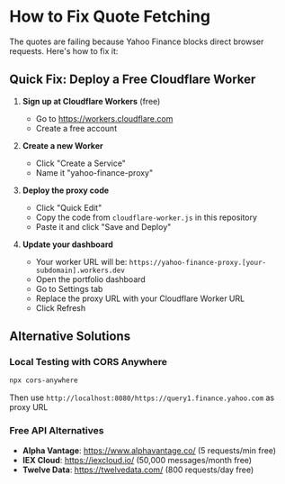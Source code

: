 # How to Fix Quote Fetching

The quotes are failing because Yahoo Finance blocks direct browser requests. Here's how to fix it:

## Quick Fix: Deploy a Free Cloudflare Worker

1. **Sign up at Cloudflare Workers** (free)
   - Go to https://workers.cloudflare.com
   - Create a free account

2. **Create a new Worker**
   - Click "Create a Service"
   - Name it "yahoo-finance-proxy"

3. **Deploy the proxy code**
   - Click "Quick Edit"
   - Copy the code from `cloudflare-worker.js` in this repository
   - Paste it and click "Save and Deploy"

4. **Update your dashboard**
   - Your worker URL will be: `https://yahoo-finance-proxy.[your-subdomain].workers.dev`
   - Open the portfolio dashboard
   - Go to Settings tab
   - Replace the proxy URL with your Cloudflare Worker URL
   - Click Refresh

## Alternative Solutions

### Local Testing with CORS Anywhere
```bash
npx cors-anywhere
```
Then use `http://localhost:8080/https://query1.finance.yahoo.com` as proxy URL

### Free API Alternatives
- **Alpha Vantage**: https://www.alphavantage.co/ (5 requests/min free)
- **IEX Cloud**: https://iexcloud.io/ (50,000 messages/month free)
- **Twelve Data**: https://twelvedata.com/ (800 requests/day free)